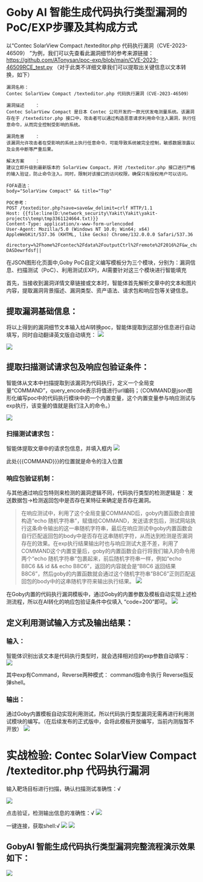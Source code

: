 # Goby AI 智能生成代码执行类型漏洞的PoC/EXP步骤及其构成方式

以“Contec SolarView Compact /texteditor.php 代码执行漏洞（CVE-2023-46509）
”为例，我们可以先查看此漏洞细节的参考来源链接：
https://github.com/ATonysan/poc-exp/blob/main/CVE-2023-46509RCE_test.py （对于此类不详细文章我们可以提取出关键信息以文本转换，如下）
```
漏洞名称：
Contec SolarView Compact /texteditor.php 代码执行漏洞（CVE-2023-46509）

漏洞描述	：
Contec SolarView Compact 是日本 Contec 公司开发的一款光伏发电测量系统。该漏洞存在于 /texteditor.php 接口中，攻击者可以通过构造恶意请求利用命令注入漏洞，执行任意命令，从而完全控制受影响的系统。

漏洞危害	：
该漏洞允许攻击者在受影响的系统上执行任意命令，可能导致系统被完全控制，敏感数据泄露以及业务中断等严重后果。

解决方案	：
建议立即升级到最新版本的 SolarView Compact，并对 /texteditor.php 接口进行严格的输入验证，防止命令注入。同时，限制对该接口的访问权限，确保只有授权用户可以访问。

FOFA语法：
body="SolarView Compact" && title="Top"

POC参考：
POST /texteditor.php?save=save&w_delimit=crlf HTTP/1.1
Host: {{file:line(D:\network_security\Yakit\Yakit\yakit-projects\temp\tmp3361124664.txt)}}
Content-Type: application/x-www-form-urlencoded
User-Agent: Mozilla/5.0 (Windows NT 10.0; Win64; x64) AppleWebKit/537.36 (KHTML, like Gecko) Chrome/132.0.0.0 Safari/537.36

directory=%2Fhome%2Fcontec%2Fdata%2FoutputCtrl%2Fremote%2F2016%2F&w_charset=euc&newfile=&editfile=%2ftmp%2f6&contents=456&writable=1&chmod=on&perm=777%20/tmp|echo DASDewrfdsf||
```


在JSON图形化页面中,Goby PoC自定义编写模板分为三个模块，分别为：漏洞信息、扫描测试（PoC）、利用测试(EXP)，AI需要针对这三个模块进行智能填充


首先，当接收到漏洞详情文章链接或文本时，智能体首先解析文章中的文本和图片内容，提取漏洞背景描述、漏洞类型、资产语法、请求包和响应包等关键信息。

## 提取漏洞基础信息：
将以上得到的漏洞细节文本输入给AI转换poc，智能体提取到这部分信息进行自动填写，同时自动翻译英文版自动填充：
**![](https://s3.bmp.ovh/imgs/2025/02/19/5011352bd5cc65b0.png)**

**![](https://s3.bmp.ovh/imgs/2025/02/19/3161f02d6425112d.png)**


## 提取扫描测试请求包及响应包验证条件：

智能体从文本中扫描提取到该漏洞为代码执行，定义一个全局变量“COMMAND”，query_encode表示将值进行url编码；（COMMAND是json图形化编写poc中的代码执行模块中的一个内置变量，这个内置变量参与响应测试与exp执行，该变量的值就是我们注入的命令。）


**![](https://s3.bmp.ovh/imgs/2025/02/19/1a179a4d97e2e82f.png)**


### 扫描测试请求包：
智能体提取文章中的请求包信息，并填入框内
**![](https://s3.bmp.ovh/imgs/2025/02/19/44ba844796d86fba.png)**

此处{{{COMMAND}}}的位置就是命令的注入位置

### 响应包验证机制：
与其他通过响应包特则来检测的漏洞逻辑不同，代码执行类型的检测逻辑是：
发送数据包→检测返回包中是否存在某特征来确定是否存在漏洞。
> 在响应测试中，利用了这个全局变量COMMAND后，goby内置函数会直接构造“echo 随机字符串”，赋值给COMMAND，发送请求包后，测试网站执行这条命令输出的这一串随机字符串，最后在响应测试中goby内置函数会自行匹配返回包的body中是否存在这串随机字符，从而达到检测是否漏洞存在的效果。在exp执行结果输出时也与响应测试大差不差，利用了COMMAND这个内置变量后，goby的内置函数会自行将我们输入的命令用两个“echo 随机字符串”包裹起来，前后随机字符串一样，例如“echo B8C6 && id && echo B8C6”，返回的内容就会是“B8C6 返回结果 B8C6”，然后goby的内置函数就会通过这个随机字符串”B8C6”正则匹配返回包的body中的这串随机字符来输出执行结果。
**![](https://s3.bmp.ovh/imgs/2025/02/19/6fecc590b35f6c98.png)**
> 
在Goby内置的代码执行漏洞模板中，通过Goby的内置参数及模板自动实现上述检测流程，所以在AI转化的响应包验证条件中仅填入 “code=200”即可。
**![](https://s3.bmp.ovh/imgs/2025/02/19/f2977c5db14f3bd0.png)**


## 定义利用测试输入方式及输出结果：

### 输入：
智能体识别出该文本是代码执行类型时，就会选择相对应的exp参数自动填写：
**![](https://s3.bmp.ovh/imgs/2025/02/19/8ccb31ed2b005cdc.png)**


其中exp有Command，Reverse两种模式：
command指命令执行
Reverse指反弹shell。

### 输出：
通过Goby内置模板自动实现利用测试，所以代码执行类型漏洞无需再进行利用测试模块的编写。（在后续发布的正式版中，会将此模板开放编写，当前内测版暂不开放）
**![](https://s3.bmp.ovh/imgs/2025/02/19/ae6dba1628f0c528.png)**


# 实战检验: Contec SolarView Compact /texteditor.php 代码执行漏洞

输入靶场目标进行扫描，确认扫描测试准确性：√

**![](https://s3.bmp.ovh/imgs/2025/02/19/333dfcd660a68a6e.png)**

点击验证，检测输出信息的准确性：√
**![](https://s3.bmp.ovh/imgs/2025/02/19/e0064b31f85c1472.png)**

一键连接，获取shell:√
**![](https://s3.bmp.ovh/imgs/2025/02/19/038750719c7ca0ef.png)**
**![](https://s3.bmp.ovh/imgs/2025/02/19/2d1a935997ede3dd.png)**

## GobyAI 智能生成代码执行类型漏洞完整流程演示效果如下：

**![](https://s3.bmp.ovh/imgs/2025/02/19/63eb2a2248b08dad.gif)**

